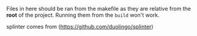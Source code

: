 Files in here should be ran from the makefile as they are relative from the
**root** of the project. Running them from the `build` won't work.

splinter comes from (https://github.com/duolingo/splinter)
